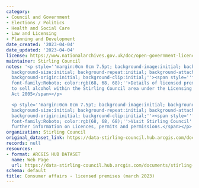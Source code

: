 ```yaml
---
category:
- Council and Government
- Elections / Politics
- Health and Social Care
- Law and Licensing
- Planning and Development
date_created: '2023-04-04'
date_updated: '2023-04-04'
license: https://www.nationalarchives.gov.uk/doc/open-government-licence/version/3/
maintainer: Stirling Council
notes: '<p style=''margin:0cm 0cm 7.5pt; background-image:initial; background-position:initial;
  background-size:initial; background-repeat:initial; background-attachment:initial;
  background-origin:initial; background-clip:initial;''><span style=''font-size:11pt;
  font-family:Roboto; color:rgb(68, 68, 68);''>Details of licensed premises approved
  to sell alcohol within the Stirling Council area under the Licensing (Scotland)
  Act 2005</span></p>

  <p style=''margin:0cm 0cm 7.5pt; background-image:initial; background-position:initial;
  background-size:initial; background-repeat:initial; background-attachment:initial;
  background-origin:initial; background-clip:initial;''><span style=''font-size:11pt;
  font-family:Roboto; color:rgb(68, 68, 68);''>Visit Stirling Council''s website for
  further information on Licences, permits and permissions.</span></p>'
organization: Stirling Council
original_dataset_link: https://data-stirling-council.hub.arcgis.com/documents/stirling-council::consumer-affairs-licensed-premises-march-2023
records: null
resources:
- format: ARCGIS HUB DATASET
  name: Web Page
  url: https://data-stirling-council.hub.arcgis.com/documents/stirling-council::consumer-affairs-licensed-premises-march-2023
schema: default
title: Consumer affairs - licensed premises (march 2023)
---
```

